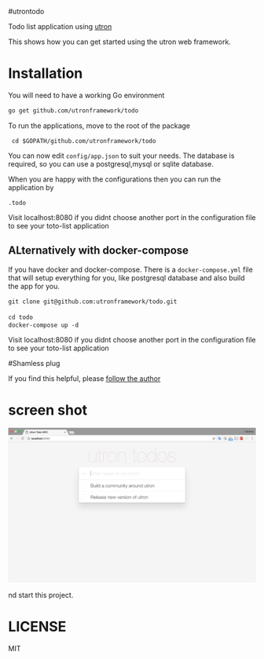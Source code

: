 #utrontodo

Todo list application using [utron](https://github.com/gernest/utron)

This shows how you can get started using the utron web framework.

# Installation

You will need to have a working Go environment

``` bash
go get github.com/utronframework/todo
```


To run the applications, move to the root of the package
```
 cd $GOPATH/github.com/utronframework/todo
```

You can now edit `config/app.json` to suit your needs. The database is required,
so you can use a postgresql,mysql or sqlite database.

When you are happy with the configurations then you can run the application by
```
.todo
```

Visit localhost:8080 if you didnt choose another port in the configuration file
to see your toto-list application


## ALternatively with docker-compose

If you have docker and docker-compose. There is a `docker-compose.yml` file that
will setup everything for you, like postgresql database and also build the app
for you.

```
git clone git@github.com:utronframework/todo.git

cd todo
docker-compose up -d
```

Visit localhost:8080 if you didnt choose another port in the configuration file
to see your toto-list application

#Shamless plug

If you find this helpful, please [follow the author](https://github.com/gernest)

# screen shot
![todo app with utron](screenshot.png)

nd start this project.

# LICENSE
MIT
